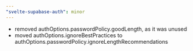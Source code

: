 ```yaml
---
"svelte-supabase-auth": minor
---
```


- removed authOptions.passwordPolicy.goodLength, as it was unused
- moved authOptions.ignoreBestPractices to authOptions.passwordPolicy.ignoreLengthRecommendations